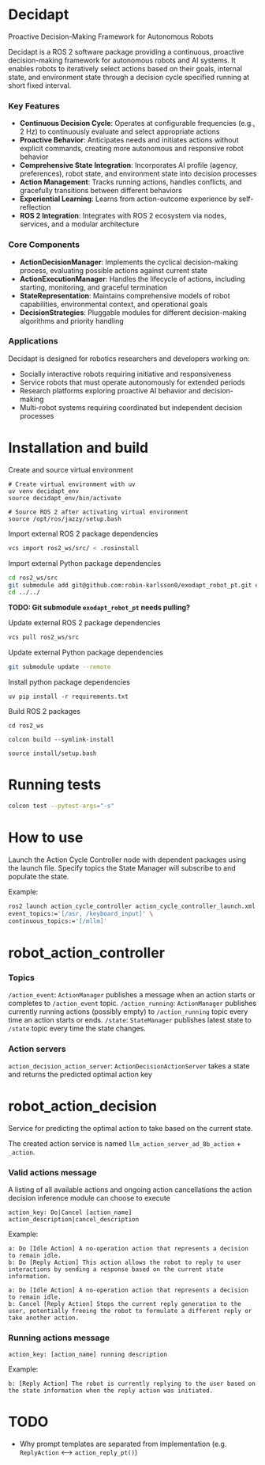 # Decidapt
Proactive Decision-Making Framework for Autonomous Robots

Decidapt is a ROS 2 software package providing a continuous, proactive decision-making framework for autonomous robots and AI systems. It enables robots to iteratively select actions based on their goals, internal state, and environment state through a decision cycle specified running at short fixed interval.

### Key Features

- **Continuous Decision Cycle**: Operates at configurable frequencies (e.g., 2 Hz) to continuously evaluate and select appropriate actions
- **Proactive Behavior**: Anticipates needs and initiates actions without explicit commands, creating more autonomous and responsive robot behavior
- **Comprehensive State Integration**: Incorporates AI profile (agency, preferences), robot state, and environment state into decision processes
- **Action Management**: Tracks running actions, handles conflicts, and gracefully transitions between different behaviors
- **Experiential Learning**: Learns from action-outcome experience by self-reflection
- **ROS 2 Integration**: Integrates with ROS 2 ecosystem via nodes, services, and a modular architecture

### Core Components

- **ActionDecisionManager**: Implements the cyclical decision-making process, evaluating possible actions against current state
- **ActionExecutionManager**: Handles the lifecycle of actions, including starting, monitoring, and graceful termination
- **StateRepresentation**: Maintains comprehensive models of robot capabilities, environmental context, and operational goals
- **DecisionStrategies**: Pluggable modules for different decision-making algorithms and priority handling

### Applications

Decidapt is designed for robotics researchers and developers working on:

- Socially interactive robots requiring initiative and responsiveness
- Service robots that must operate autonomously for extended periods
- Research platforms exploring proactive AI behavior and decision-making
- Multi-robot systems requiring coordinated but independent decision processes

# Installation and build

Create and source virtual environment
```
# Create virtual environment with uv
uv venv decidapt_env
source decidapt_env/bin/activate

# Source ROS 2 after activating virtual environment
source /opt/ros/jazzy/setup.bash
```

Import external ROS 2 package dependencies
```bash
vcs import ros2_ws/src/ < .rosinstall
```

Import external Python package dependencies
```bash
cd ros2_ws/src
git submodule add git@github.com:robin-karlsson0/exodapt_robot_pt.git exodapt_robot_pt
cd ../../
```
**TODO: Git submodule `exodapt_robot_pt` needs pulling?**

Update external ROS 2 package dependencies
```bash
vcs pull ros2_ws/src
```

Update external Python package dependencies
```bash
git submodule update --remote
```

Install python package dependencies
```
uv pip install -r requirements.txt
```

Build ROS 2 packages
```
cd ros2_ws

colcon build --symlink-install

source install/setup.bash
```

# Running tests

```bash
colcon test --pytest-args="-s"
```

# How to use

Launch the Action Cycle Controller node with dependent packages using the launch file. Specify topics the State Manager will subscribe to and populate the state.

Example:
```bash
ros2 launch action_cycle_controller action_cycle_controller_launch.xml \
event_topics:='[/asr, /keyboard_input]' \
continuous_topics:='[/mllm]'
```

# robot_action_controller

### Topics

`/action_event`: `ActionManager` publishes a message when an action starts or completes to `/action_event` topic.
`/action_running`: `ActionManager` publishes currently running actions (possibly empty) to `/action_running` topic every time an action starts or ends. 
`/state`: `StateManager` publishes latest state to `/state` topic every time the state changes.

### Action servers

`action_decision_action_server`: `ActionDecisionActionServer` takes a state and returns the predicted optimal action key

# robot_action_decision

Service for predicting the optimal action to take based on the current state.

The created action service is named `llm_action_server_ad_8b_action` + `_action`.


### Valid actions message

A listing of all available actions and ongoing action cancellations the action decision inference module can choose to execute

```
action_key: Do|Cancel [action_name] action_description|cancel_description
```

Example:
```
a: Do [Idle Action] A no-operation action that represents a decision to remain idle.
b: Do [Reply Action] This action allows the robot to reply to user interactions by sending a response based on the current state information.
```

```
a: Do [Idle Action] A no-operation action that represents a decision to remain idle.
b: Cancel [Reply Action] Stops the current reply generation to the user, potentially freeing the robot to formulate a different reply or take another action.
```

### Running actions message

```
action_key: [action_name] running description
```

Example:
```
b: [Reply Action] The robot is currently replying to the user based on the state information when the reply action was initiated.
```

# TODO
- Why prompt templates are separated from implementation (e.g. `ReplyAction` <--> `action_reply_pt()`)